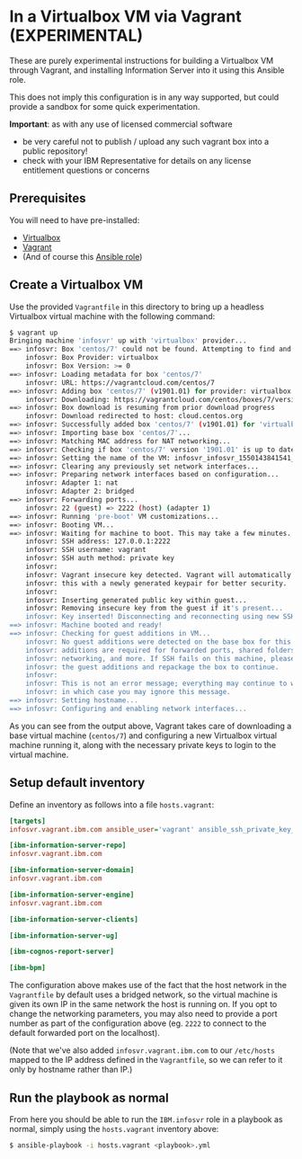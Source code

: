 # In a Virtualbox VM via Vagrant (EXPERIMENTAL)

These are purely experimental instructions for building a Virtualbox VM through Vagrant, and installing
Information Server into it using this Ansible role.

This does not imply this configuration is in any way supported, but could provide a sandbox for some
quick experimentation.

**Important**: as with any use of licensed commercial software

- be very careful not to publish / upload any such vagrant box into a public repository!
- check with your IBM Representative for details on any license entitlement questions or concerns

## Prerequisites

You will need to have pre-installed:

- [Virtualbox](http://virtualbox.org)
- [Vagrant](http://vagrantup.com)
- (And of course this [Ansible role](https://github.com/IBM/ansible-role-infosvr))

## Create a Virtualbox VM

Use the provided `Vagrantfile` in this directory to bring up a headless Virtualbox virtual machine with the
following command:

```bash
$ vagrant up
Bringing machine 'infosvr' up with 'virtualbox' provider...
==> infosvr: Box 'centos/7' could not be found. Attempting to find and install...
    infosvr: Box Provider: virtualbox
    infosvr: Box Version: >= 0
==> infosvr: Loading metadata for box 'centos/7'
    infosvr: URL: https://vagrantcloud.com/centos/7
==> infosvr: Adding box 'centos/7' (v1901.01) for provider: virtualbox
    infosvr: Downloading: https://vagrantcloud.com/centos/boxes/7/versions/1901.01/providers/virtualbox.box
==> infosvr: Box download is resuming from prior download progress
    infosvr: Download redirected to host: cloud.centos.org
==> infosvr: Successfully added box 'centos/7' (v1901.01) for 'virtualbox'!
==> infosvr: Importing base box 'centos/7'...
==> infosvr: Matching MAC address for NAT networking...
==> infosvr: Checking if box 'centos/7' version '1901.01' is up to date...
==> infosvr: Setting the name of the VM: infosvr_infosvr_1550143841541_92812
==> infosvr: Clearing any previously set network interfaces...
==> infosvr: Preparing network interfaces based on configuration...
    infosvr: Adapter 1: nat
    infosvr: Adapter 2: bridged
==> infosvr: Forwarding ports...
    infosvr: 22 (guest) => 2222 (host) (adapter 1)
==> infosvr: Running 'pre-boot' VM customizations...
==> infosvr: Booting VM...
==> infosvr: Waiting for machine to boot. This may take a few minutes...
    infosvr: SSH address: 127.0.0.1:2222
    infosvr: SSH username: vagrant
    infosvr: SSH auth method: private key
    infosvr:
    infosvr: Vagrant insecure key detected. Vagrant will automatically replace
    infosvr: this with a newly generated keypair for better security.
    infosvr:
    infosvr: Inserting generated public key within guest...
    infosvr: Removing insecure key from the guest if it's present...
    infosvr: Key inserted! Disconnecting and reconnecting using new SSH key...
==> infosvr: Machine booted and ready!
==> infosvr: Checking for guest additions in VM...
    infosvr: No guest additions were detected on the base box for this VM! Guest
    infosvr: additions are required for forwarded ports, shared folders, host only
    infosvr: networking, and more. If SSH fails on this machine, please install
    infosvr: the guest additions and repackage the box to continue.
    infosvr:
    infosvr: This is not an error message; everything may continue to work properly,
    infosvr: in which case you may ignore this message.
==> infosvr: Setting hostname...
==> infosvr: Configuring and enabling network interfaces...
```

As you can see from the output above, Vagrant takes care of downloading a base virtual machine (`centos/7`)
and configuring a new Virtualbox virtual machine running it, along with the necessary private keys to login
to the virtual machine.

## Setup default inventory

Define an inventory as follows into a file `hosts.vagrant`:

```ini
[targets]
infosvr.vagrant.ibm.com ansible_user='vagrant' ansible_ssh_private_key_file='<pathToThisDirectory>/.vagrant/machines/infosvr/virtualbox/private_key'

[ibm-information-server-repo]
infosvr.vagrant.ibm.com

[ibm-information-server-domain]
infosvr.vagrant.ibm.com

[ibm-information-server-engine]
infosvr.vagrant.ibm.com

[ibm-information-server-clients]

[ibm-information-server-ug]

[ibm-cognos-report-server]

[ibm-bpm]
```

The configuration above makes use of the fact that the host network in the `Vagrantfile` by default uses a bridged
network, so the virtual machine is given its own IP in the same network the host is running on. If you opt to change
the networking parameters, you may also need to provide a port number as part of the configuration above (eg. `2222`
to connect to the default forwarded port on the localhost).

(Note that we've also added `infosvr.vagrant.ibm.com` to our `/etc/hosts` mapped to the IP address defined in the
`Vagrantfile`, so we can refer to it only by hostname rather than IP.)

## Run the playbook as normal

From here you should be able to run the `IBM.infosvr` role in a playbook as normal, simply using the `hosts.vagrant`
inventory above:

```bash
$ ansible-playbook -i hosts.vagrant <playbook>.yml
```
